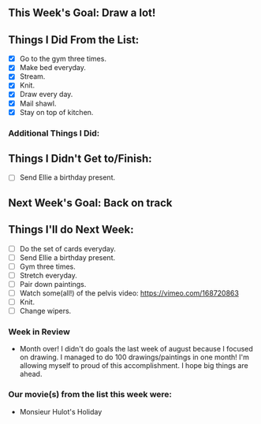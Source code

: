 ## This Week's Goal: Draw a lot!

## Things I Did From the List:

- [x] Go to the gym three times.
- [x] Make bed everyday.
- [x] Stream.
- [x] Knit.
- [x] Draw every day.
- [x] Mail shawl.
- [x] Stay on top of kitchen.

### Additional Things I Did:

## Things I Didn't Get to/Finish:

- [ ] Send Ellie a birthday present.

## Next Week's Goal: Back on track

## Things I'll do Next Week:

- [ ] Do the set of cards everyday.
- [ ] Send Ellie a birthday present.
- [ ] Gym three times.
- [ ] Stretch everyday.
- [ ] Pair down paintings.
- [ ] Watch some(all!) of the pelvis video: https://vimeo.com/168720863
- [ ] Knit.
- [ ] Change wipers.

### Week in Review

- Month over! I didn't do goals the last week of august because I focused on drawing. I managed to do 100 drawings/paintings in one month! I'm allowing myself to proud of this accomplishment. I hope big things are ahead. 

### Our movie(s) from the list this week were:

- Monsieur Hulot's Holiday


